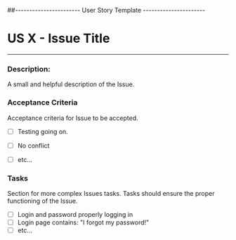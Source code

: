 ##----------------------- User Story Template ----------------------

# US X - Issue Title
---
### Description:
A small and helpful description of the Issue.

### Acceptance Criteria
Acceptance criteria for Issue to be accepted.
- [ ] Testing going on.
- [ ] No conflict
- [ ] etc...


### Tasks
Section for more complex Issues tasks. Tasks should ensure the proper functioning of the Issue.
- [ ] Login and password properly logging in
- [ ] Login page contains: "I forgot my password!"
- [ ] etc...
